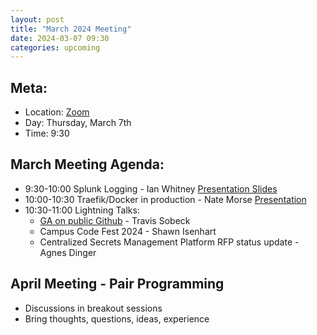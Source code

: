 ```yaml
---
layout: post
title: "March 2024 Meeting"
date: 2024-03-07 09:30
categories: upcoming
---
```


## Meta:

- Location: [Zoom](https://z.umn.edu/cpmstream)
- Day: Thursday, March 7th
- Time: 9:30

## March Meeting Agenda:
- 9:30-10:00 Splunk Logging - Ian Whitney [Presentation Slides](https://z.umn.edu/splunk_data_presentation)
- 10:00-10:30 Traefik/Docker in production - Nate Morse [Presentation](https://drive.google.com/file/d/16_B2tINjK4zY1sJKYuO2ntN8RhsNo6In/view)
- 10:30-11:00 Lightning Talks:
    - [GA on public Github](https://docs.google.com/presentation/d/1SAOfgULOD26C3NCjaQOaOySX0rlhfnHat1dlle8M5r4) - Travis Sobeck
    - Campus Code Fest 2024 - Shawn Isenhart
    - Centralized Secrets Management Platform RFP status update - Agnes Dinger

## April Meeting - Pair Programming 
- Discussions in breakout sessions
- Bring thoughts, questions, ideas, experience
